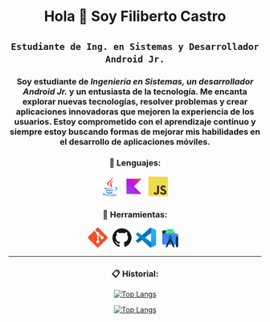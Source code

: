 <div id="user-header" align="center">
	<h1 align="center">Hola 👋 Soy Filiberto Castro </h1>
	<h2 align="center"><code>Estudiante de Ing. en Sistemas y Desarrollador Android Jr.</code></h3>
	<h3>Soy estudiante de <strong><em>Ingeniería en Sistemas, un desarrollador Android Jr.</em></strong> y un entusiasta de la tecnología. Me encanta explorar nuevas tecnologías, resolver problemas y crear aplicaciones innovadoras que mejoren la experiencia de los usuarios. Estoy comprometido con el aprendizaje continuo y siempre estoy buscando formas de mejorar mis habilidades en el desarrollo de aplicaciones móviles.
	</h3>
</div>

<div align="center">
	<h3>🧰 Lenguajes: </h3>
	<div>
		<img src="https://github.com/devicons/devicon/blob/master/icons/java/java-original.svg" title="java" width="40" height="40"/>&nbsp;
		<img src="https://github.com/devicons/devicon/blob/master/icons/kotlin/kotlin-original.svg" title="kotlin" width="40" height="40"/>&nbsp;
		<img src="https://github.com/devicons/devicon/blob/master/icons/javascript/javascript-original.svg" title="javascript" width="40" height="40"/>&nbsp;
	</div>
</div>

<div align="center">
	<h3>🔨 Herramientas: </h3>
	<div>
		<img src="https://github.com/devicons/devicon/blob/master/icons/git/git-original.svg" title="git" width="40" height="40"/>&nbsp;
		<img src="https://github.com/devicons/devicon/blob/master/icons/github/github-original.svg" title="github" width="40" height="40"/>&nbsp;
		<img src="https://github.com/devicons/devicon/blob/master/icons/vscode/vscode-original.svg" title="vscode" width="40" height="40"/>&nbsp;
		<img src="https://github.com/devicons/devicon/blob/master/icons/androidstudio/androidstudio-original.svg" title="androidstudio" width="40" height="40"/>&nbsp;
	</div>
</div>

<hr>

<div align="center">
	<h3>📋 Historial: </h3>
	
[![Top Langs](https://github-readme-stats-git-masterrstaa-rickstaa.vercel.app/api/top-langs/?username=Filiberto-Castro&theme=tokyonight)](https://github.com/Filiberto-Castro/github-readme-stats)

[![Top Langs](https://github-readme-stats.vercel.app/api?username=Filiberto-Castro&theme=algolia&show_icons=true)](https://github.com/Filiberto-Castro)
</div>



<!--
**Filiberto-Castro/Filiberto-Castro** is a ✨ _special_ ✨ repository because its `README.md` (this file) appears on your GitHub profile.

Here are some ideas to get you started:

- 🔭 I’m currently working on ...
- 🌱 I’m currently learning ...
- 👯 I’m looking to collaborate on ...
- 🤔 I’m looking for help with ...
- 💬 Ask me about ...
- 📫 How to reach me: ...
- 😄 Pronouns: ...
- ⚡ Fun fact: ...
-->
